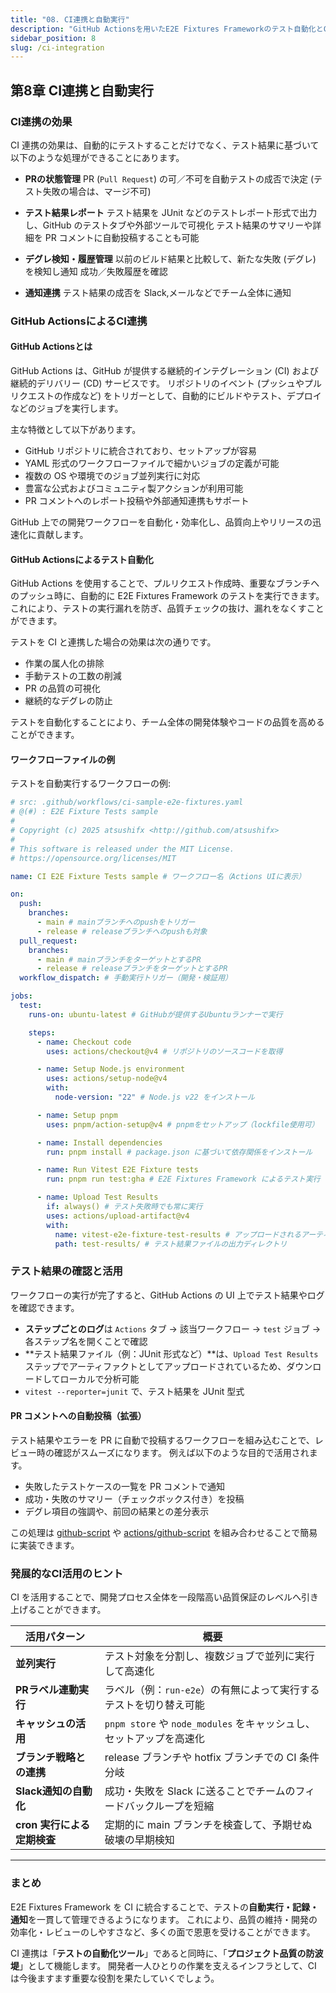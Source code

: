 ```yaml
---
title: "08. CI連携と自動実行"
description: "GitHub Actionsを用いたE2E Fixtures Frameworkのテスト自動化とCI運用のポイントを解説します。"
sidebar_position: 8
slug: /ci-integration
---
```


## 第8章 CI連携と自動実行

### CI連携の効果

CI 連携の効果は、自動的にテストすることだけでなく、テスト結果に基づいて以下のような処理ができることにあります。

<!--textlint-disable ja-technical-writing/sentence-length -->

- **PRの状態管理**
  PR (`Pull Request`) の可／不可を自動テストの成否で決定 (テスト失敗の場合は、マージ不可)

- **テスト結果レポート**
  テスト結果を JUnit などのテストレポート形式で出力し、GitHub のテストタブや外部ツールで可視化
  テスト結果のサマリーや詳細を PR コメントに自動投稿することも可能

- **デグレ検知・履歴管理**
  以前のビルド結果と比較して、新たな失敗 (デグレ) を検知し通知
  成功／失敗履歴を確認

- **通知連携**
  テスト結果の成否を Slack,メールなどでチーム全体に通知

<!-- textlint-enable -->

### GitHub ActionsによるCI連携

#### GitHub Actionsとは

GitHub Actions は、GitHub が提供する継続的インテグレーション (CI) および継続的デリバリー (CD) サービスです。
リポジトリのイベント (プッシュやプルリクエストの作成など) をトリガーとして、自動的にビルドやテスト、デプロイなどのジョブを実行します。

主な特徴として以下があります。

- GitHub リポジトリに統合されており、セットアップが容易
- YAML 形式のワークフローファイルで細かいジョブの定義が可能
- 複数の OS や環境でのジョブ並列実行に対応
- 豊富な公式およびコミュニティ製アクションが利用可能
- PR コメントへのレポート投稿や外部通知連携もサポート

GitHub 上での開発ワークフローを自動化・効率化し、品質向上やリリースの迅速化に貢献します。

#### GitHub Actionsによるテスト自動化

GitHub Actions を使用することで、プルリクエスト作成時、重要なブランチへのプッシュ時に、自動的に E2E Fixtures Framework のテストを実行できます。
これにより、テストの実行漏れを防ぎ、品質チェックの抜け、漏れをなくすことができます。

テストを CI と連携した場合の効果は次の通りです。

- 作業の属人化の排除
- 手動テストの工数の削減
- PR の品質の可視化
- 継続的なデグレの防止

テストを自動化することにより、チーム全体の開発体験やコードの品質を高めることができます。

#### ワークフローファイルの例

テストを自動実行するワークフローの例:

```yaml
# src: .github/workflows/ci-sample-e2e-fixtures.yaml
# @(#) : E2E Fixture Tests sample
#
# Copyright (c) 2025 atsushifx <http://github.com/atsushifx>
#
# This software is released under the MIT License.
# https://opensource.org/licenses/MIT

name: CI E2E Fixture Tests sample # ワークフロー名（Actions UIに表示）

on:
  push:
    branches:
      - main # mainブランチへのpushをトリガー
      - release # releaseブランチへのpushも対象
  pull_request:
    branches:
      - main # mainブランチをターゲットとするPR
      - release # releaseブランチをターゲットとするPR
  workflow_dispatch: # 手動実行トリガー（開発・検証用）

jobs:
  test:
    runs-on: ubuntu-latest # GitHubが提供するUbuntuランナーで実行

    steps:
      - name: Checkout code
        uses: actions/checkout@v4 # リポジトリのソースコードを取得

      - name: Setup Node.js environment
        uses: actions/setup-node@v4
        with:
          node-version: "22" # Node.js v22 をインストール

      - name: Setup pnpm
        uses: pnpm/action-setup@v4 # pnpmをセットアップ（lockfile使用可）

      - name: Install dependencies
        run: pnpm install # package.json に基づいて依存関係をインストール

      - name: Run Vitest E2E Fixture tests
        run: pnpm run test:gha # E2E Fixtures Framework によるテスト実行（結果を test-results/ に出力）

      - name: Upload Test Results
        if: always() # テスト失敗時でも常に実行
        uses: actions/upload-artifact@v4
        with:
          name: vitest-e2e-fixture-test-results # アップロードされるアーティファクト名
          path: test-results/ # テスト結果ファイルの出力ディレクトリ
```

### テスト結果の確認と活用

ワークフローの実行が完了すると、GitHub Actions の UI 上でテスト結果やログを確認できます。

- **ステップごとのログ**は `Actions` タブ → 該当ワークフロー → `test` ジョブ → 各ステップ名を開くことで確認
- **テスト結果ファイル（例：JUnit 形式など）**は、`Upload Test Results` ステップでアーティファクトとしてアップロードされているため、ダウンロードしてローカルで分析可能
- `vitest --reporter=junit` で、テスト結果を JUnit 型式

#### PR コメントへの自動投稿（拡張）

テスト結果やエラーを PR に自動で投稿するワークフローを組み込むことで、レビュー時の確認がスムーズになります。
例えば以下のような目的で活用されます。

- 失敗したテストケースの一覧を PR コメントで通知
- 成功・失敗のサマリー（チェックボックス付き）を投稿
- デグレ項目の強調や、前回の結果との差分表示

<!-- markdownlint-disable line-length -->

この処理は [github-script](https://github.com/actions/github-script) や [actions/github-script](https://github.com/actions/github-script) を組み合わせることで簡易に実装できます。

<!--markdownlint-enable -->

### 発展的なCI活用のヒント

CI を活用することで、開発プロセス全体を一段階高い品質保証のレベルへ引き上げることができます。

| 活用パターン                | 概要                                                                |
| --------------------------- | ------------------------------------------------------------------- |
| **並列実行**                | テスト対象を分割し、複数ジョブで並列に実行して高速化                |
| **PRラベル連動実行**        | ラベル（例：`run-e2e`）の有無によって実行するテストを切り替え可能   |
| **キャッシュの活用**        | `pnpm store` や `node_modules` をキャッシュし、セットアップを高速化 |
| **ブランチ戦略との連携**    | release ブランチや hotfix ブランチでの CI 条件分岐                  |
| **Slack通知の自動化**       | 成功・失敗を Slack に送ることでチームのフィードバックループを短縮   |
| **cron 実行による定期検査** | 定期的に main ブランチを検査して、予期せぬ破壊の早期検知            |

---

### まとめ

E2E Fixtures Framework を CI に統合することで、テストの**自動実行・記録・通知**を一貫して管理できるようになります。
これにより、品質の維持・開発の効率化・レビューのしやすさなど、多くの面で恩恵を受けることができます。

CI 連携は「**テストの自動化ツール**」であると同時に、「**プロジェクト品質の防波堤**」として機能します。
開発者一人ひとりの作業を支えるインフラとして、CI は今後ますます重要な役割を果たしていくでしょう。
